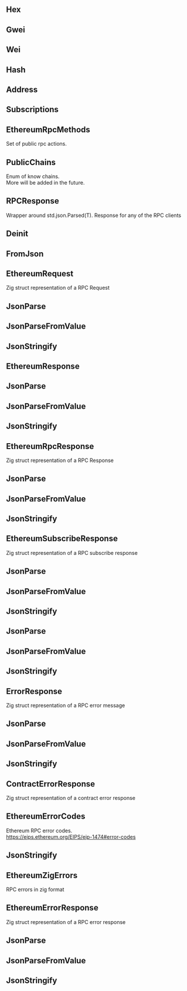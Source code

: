 ## Hex

## Gwei

## Wei

## Hash

## Address

## Subscriptions

## EthereumRpcMethods
Set of public rpc actions.

## PublicChains
Enum of know chains.\
More will be added in the future.

## RPCResponse
Wrapper around std.json.Parsed(T). Response for any of the RPC clients

## Deinit

## FromJson

## EthereumRequest
Zig struct representation of a RPC Request

## JsonParse

## JsonParseFromValue

## JsonStringify

## EthereumResponse

## JsonParse

## JsonParseFromValue

## JsonStringify

## EthereumRpcResponse
Zig struct representation of a RPC Response

## JsonParse

## JsonParseFromValue

## JsonStringify

## EthereumSubscribeResponse
Zig struct representation of a RPC subscribe response

## JsonParse

## JsonParseFromValue

## JsonStringify

## JsonParse

## JsonParseFromValue

## JsonStringify

## ErrorResponse
Zig struct representation of a RPC error message

## JsonParse

## JsonParseFromValue

## JsonStringify

## ContractErrorResponse
Zig struct representation of a contract error response

## EthereumErrorCodes
Ethereum RPC error codes.\
https://eips.ethereum.org/EIPS/eip-1474#error-codes

## JsonStringify

## EthereumZigErrors
RPC errors in zig format

## EthereumErrorResponse
Zig struct representation of a RPC error response

## JsonParse

## JsonParseFromValue

## JsonStringify

